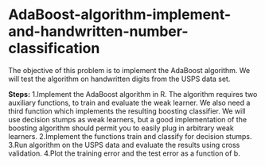 # AdaBoost-algorithm-implement-and-handwritten-number-classification
The objective of this problem is to implement the AdaBoost algorithm. We will test the algorithm on handwritten digits from the USPS data set.

**Steps:**
1.Implement the AdaBoost algorithm in R. The algorithm requires two auxiliary functions, to train and evaluate the weak learner. We also need a third function which implements the resulting boosting classifier. We will use decision stumps as weak learners, but a good implementation of the boosting algorithm should permit you to easily plug in arbitrary weak learners.
2.Implement the functions train and classify for decision stumps.
3.Run algorithm on the USPS data and evaluate the results using cross validation.
4.Plot the training error and the test error as a function of b.
